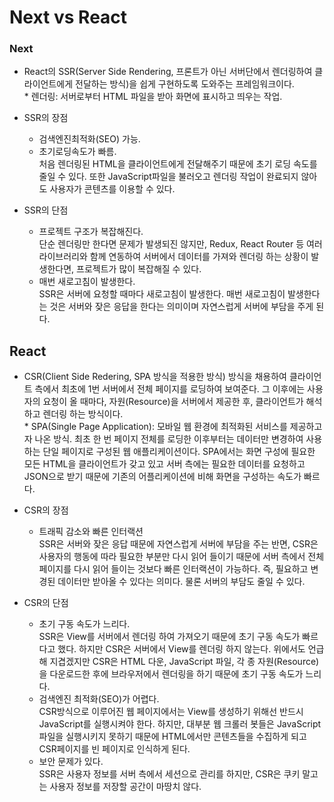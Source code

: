 # Next vs React
### Next
- React의 SSR(Server Side Rendering, 프론트가 아닌 서버단에서 렌더링하여 클라이언트에게 전달하는 방식)을 쉽게 구현하도록 도와주는 프레임워크이다.
<br>* 렌더링: 서버로부터 HTML 파일을 받아 화면에 표시하고 띄우는 작업.

- SSR의 장점
    - 검색엔진최적화(SEO) 가능.
    - 초기로딩속도가 빠름.
    <br/>처음 렌더링된 HTML을 클라이언트에게 전달해주기 때문에 초기 로딩 속도를 줄일 수 있다. 또한 JavaScript파일을 불러오고 렌더링 작업이 완료되지 않아도 사용자가 콘텐츠를 이용할 수 있다.
- SSR의 단점
    - 프로젝트 구조가 복잡해진다.
<br/> 단순 렌더링만 한다면 문제가 발생되진 않지만, Redux, React Router 등 여러 라이브러리와 함께 연동하여 서버에서 데이터를 가져와 렌더링 하는 상황이 발생한다면, 프로젝트가 많이 복잡해질 수 있다.
    - 매번 새로고침이 발생한다.
<br/>SSR은 서버에 요청할 때마다 새로고침이 발생한다. 매번 새로고침이 발생한다는 것은 서버와 잦은 응답을 한다는 의미이며 자연스럽게 서버에 부담을 주게 된다.

## React
- CSR(Client Side Redering, SPA 방식을 적용한 방식) 방식을 채용하여 클라이언트 측에서 최초에 1번 서버에서 전체 페이지를 로딩하여 보여준다. 그 이후에는 사용자의 요청이 올 때마다, 자원(Resource)을 서버에서 제공한 후, 클라이언트가 해석하고 렌더링 하는 방식이다.
<br/>* SPA(Single Page Application): 모바일 웹 환경에 최적화된 서비스를 제공하고자 나온 방식. 최초 한 번 페이지 전체를 로딩한 이후부터는 데이터만 변경하여 사용하는 단일 페이지로 구성된 웹 애플리케이션이다. SPA에서는 화면 구성에 필요한 모든 HTML을 클라이언트가 갖고 있고 서버 측에는 필요한 데이터를 요청하고 JSON으로 받기 때문에 기존의 어플리케이션에 비해 화면을 구성하는 속도가 빠르다.

- CSR의 장점
    - 트래픽 감소와 빠른 인터랙션
<br/> SSR은 서버와 잦은 응답 때문에 자연스럽게 서버에 부담을 주는 반면, CSR은 사용자의 행동에 따라 필요한 부분만 다시 읽어 들이기 때문에 서버 측에서 전체 페이지를 다시 읽어 들이는 것보다 빠른 인터랙션이 가능하다. 즉, 필요하고 변경된 데이터만 받아올 수 있다는 의미다. 물론 서버의 부담도 줄일 수 있다.

 

- CSR의 단점
    - 초기 구동 속도가 느리다.
        <br/>SSR은 View를 서버에서 렌더링 하여 가져오기 때문에 초기 구동 속도가 빠르다고 했다. 하지만 CSR은 서버에서 View를 렌더링 하지 않는다. 위에서도 언급해 지겹겠지만 CSR은 HTML 다운, JavaScript 파일, 각 종 자원(Resource)을 다운로드한 후에 브라우저에서 렌더링을 하기 때문에 초기 구동 속도가 느리다.
    - 검색엔진 최적화(SEO)가 어렵다.
        <br/>CSR방식으로 이루어진 웹 페이지에서는 View를 생성하기 위해선 반드시 JavaScript를 실행시켜야 한다. 하지만, 대부분 웹 크롤러 봇들은 JavaScript파일을 실행시키지 못하기 때문에 HTML에서만 콘텐츠들을 수집하게 되고 CSR페이지를 빈 페이지로 인식하게 된다.
    - 보안 문제가 있다.
        <br/>SSR은 사용자 정보를 서버 측에서 세션으로 관리를 하지만, CSR은 쿠키 말고는 사용자 정보를 저장할 공간이 마땅치 않다.